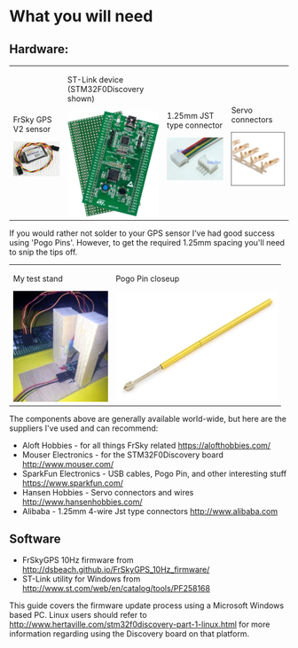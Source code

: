 # What you will need

## Hardware:

<table>
<tr>
<td>
<p>FrSky GPS V2 sensor</p>
<img src="images/frsky-gps-v2.jpg" />
</td>
<td>
<p>ST-Link device (STM32F0Discovery shown)</p>
<img src="images/stm32f0discovery.jpg" />
</td>
<td>
<p>1.25mm JST type connector</p>
<img src="images/jst-1.25mm.jpg" />
</td>
<td>
<p>Servo connectors</p>
<img src="images/connectors.jpg" />
</td>
</tr>
</table>
 
If you would rather not solder to your GPS sensor I've had good success using 'Pogo Pins'.  However, to get the required 1.25mm spacing  you'll need to snip the tips off.

<table>
<tr>
<td>
<p>My test stand</p>
<img src="images/dbeach-pogo-stand.jpg" />
</td>
<td>
<p>Pogo Pin closeup</p>
<img src="images/pogo-pin.jpg" />
</td>
</table>

The components above are generally available world-wide, but here are the suppliers I've used and can recommend:

* Aloft Hobbies - for all things FrSky related https://alofthobbies.com/
* Mouser Electronics - for the STM32F0Discovery board http://www.mouser.com/
* SparkFun Electronics - USB cables, Pogo Pin, and other interesting stuff https://www.sparkfun.com/
* Hansen Hobbies - Servo connectors and wires http://www.hansenhobbies.com/
* Alibaba - 1.25mm 4-wire Jst type connectors http://www.alibaba.com

## Software

* FrSkyGPS 10Hz firmware from http://dsbeach.github.io/FrSkyGPS_10Hz_firmware/
* ST-Link utility for Windows from http://www.st.com/web/en/catalog/tools/PF258168

This guide covers the firmware update process using a Microsoft Windows based PC.  Linux users should refer to http://www.hertaville.com/stm32f0discovery-part-1-linux.html for more information regarding using the Discovery board on that platform.

